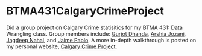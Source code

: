 # BTMA431CalgaryCrimeProject
Did a group project on Calgary Crime statisitics for my BTMA 431: Data Wrangling class. Group members include: [Gurjot Dhanda](https://www.linkedin.com/in/gdhanda23/), [Arshia Jozani](https://www.linkedin.com/in/arshiajozani/), [Jagdeep Nahal](https://www.linkedin.com/in/jagdeep-singh-nahal/), and [Jaime Pablo](https://www.linkedin.com/in/jaime-carlos-pablo/).
A more in-depth walkthrough is posted on my personal website, [Calgary Crime Project](https://sites.google.com/view/bleblanc/projects/btma-431-calgary-crimes-group-project).
